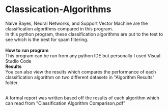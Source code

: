 # Classication-Algorithms
Naive Bayes, Neural Networks, and Support Vector Machine are the classification algorithms compared in this program. <br/>
In this python program, these classification algorithms are put to the test to see which is the best for spam filtering. <br/> <br/>
**How to run program** <br/>
This program can be run from any python IDE but personally I used Visual Studio Code <br/>
**Results** <br/>
You can also view the results which compares the performance of each classification algorithm on two different datasets in "Algorithm Results" folder. <br/> <br/>

A formal report was written based off the results of each algorithm which can read from "Classification Algorithm Comparison.pdf"

